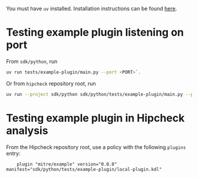 You must have `uv` installed. Installation instructions can be found
[here](https://docs.astral.sh/uv/getting-started/installation/).

# Testing example plugin listening on port

From `sdk/python`, run
```bash
uv run tests/example-plugin/main.py --port <PORT>`.
```

Or from `hipcheck` repository root, run
```bash
uv run --project sdk/python sdk/python/tests/example-plugin/main.py --port <PORT>
```

# Testing example plugin in Hipcheck analysis

From the Hipcheck repository root, use a policy with the following `plugins`
entry:

```
    plugin "mitre/example" version="0.0.0" manifest="sdk/python/tests/example-plugin/local-plugin.kdl"
```
